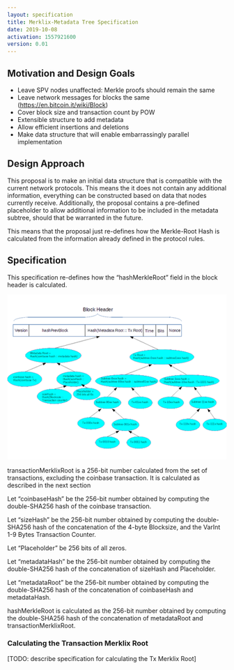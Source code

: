 ```yaml
---
layout: specification
title: Merklix-Metadata Tree Specification
date: 2019-10-08
activation: 1557921600
version: 0.01
---
```


## Motivation and Design Goals

* Leave SPV nodes unaffected: Merkle proofs should remain the same
* Leave network messages for blocks the same (https://en.bitcoin.it/wiki/Block)
* Cover block size and transaction count by POW
* Extensible structure to add metadata
* Allow efficient insertions and deletions
* Make data structure that will enable embarrassingly parallel implementation

## Design Approach

This proposal is to make an initial data structure that is compatible with the current network protocols. This means the it does not contain any additional information, everything can be constructed based on data that nodes currently receive. Additionally, the proposal contains a pre-defined placeholder to allow additional information to be included in the metadata subtree, should that be warranted in the future.

This means that the proposal just re-defines how the Merkle-Root Hash is calculated from the information already defined in the protocol rules.

## Specification

This specification re-defines how the “hashMerkleRoot” field in the block header is calculated.

![Visualization of Merklix-Metadata Root calculation](images/tree-structure.png "Figure 1. Visualization of Merklix-Metadata root calculation")

transactionMerklixRoot is a 256-bit number calculated from the set of transactions, excluding the coinbase transaction. It is calculated as described in the next section

Let “coinbaseHash” be the 256-bit number obtained by computing the double-SHA256 hash of the coinbase transaction.

Let “sizeHash” be the 256-bit number obtained by computing the double-SHA256 hash of the concatenation of the 4-byte Blocksize, and the VarInt 1-9 Bytes Transaction Counter.

Let “Placeholder” be 256 bits of all zeros.

Let “metadataHash” be the 256-bit number obtained by computing the double-SHA256 hash of the concatenation of sizeHash and Placeholder.

Let “metadataRoot” be the 256-bit number obtained by computing the double-SHA256 hash of the concatenation of coinbaseHash and metadataHash.

hashMerkleRoot is calculated as the 256-bit number obtained by computing the double-SHA256 hash of the concatenation of metadataRoot and transactionMerklixRoot.

### Calculating the Transaction Merklix Root

[TODO: describe specification for calculating the Tx Merklix Root]

